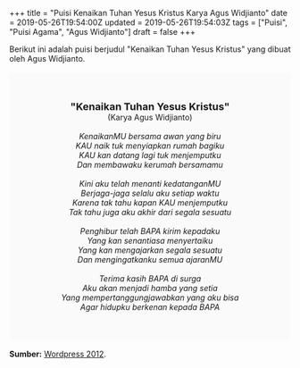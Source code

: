 +++
title = "Puisi Kenaikan Tuhan Yesus Kristus Karya Agus Widjianto"
date = 2019-05-26T19:54:00Z
updated = 2019-05-26T19:54:03Z
tags = ["Puisi", "Puisi Agama", "Agus Widjianto"]
draft = false
+++

<div dir="ltr" style="text-align: left;" trbidi="on"><div dir="ltr" style="text-align: left;" trbidi="on"><div style="text-align: justify;">Berikut ini adalah puisi berjudul "Kenaikan Tuhan Yesus Kristus" yang dibuat oleh Agus Widjianto. </div><br /><div style="background: #FAFAFA; font-size: 14px; height: auto; margin: 0 auto; padding: 50px; text-align: center; width: auto;"><span style="font-size: 18px;"><b>"Kenaikan Tuhan Yesus Kristus"</b></span><br />(Karya Agus Widjianto)<br /><br /><i>KenaikanMU bersama awan yang biru<br />KAU naik tuk menyiapkan rumah bagiku<br />KAU kan datang lagi tuk menjemputku<br />Dan membawaku kerumah bersamamu<br /><br />Kini aku telah menanti kedatanganMU<br />Berjaga-jaga selalu aku setiap waktu<br />Karena tak tahu kapan KAU menjemputku<br />Tak tahu juga aku akhir dari segala sesuatu<br /><br />Penghibur telah BAPA kirim kepadaku<br />Yang kan senantiasa menyertaiku<br />Yang kan mengajarkan segala sesuatu<br />Dan mengingatkanku semua ajaranMU<br /><br />Terima kasih BAPA di surga<br />Aku akan menjadi hamba yang setia<br />Yang mempertanggungjawabkan yang aku bisa<br />Agar hidupku berkenan kepada BAPA</i></div></div><br /><div style="text-align: justify;"><b>Sumber:</b> <a href="https://pendoasion.wordpress.com/2012/05/17/puisi-kenaikan-tuhan-yesus-kristus/" target="_blank">Wordpress 2012</a>.</div></div>
